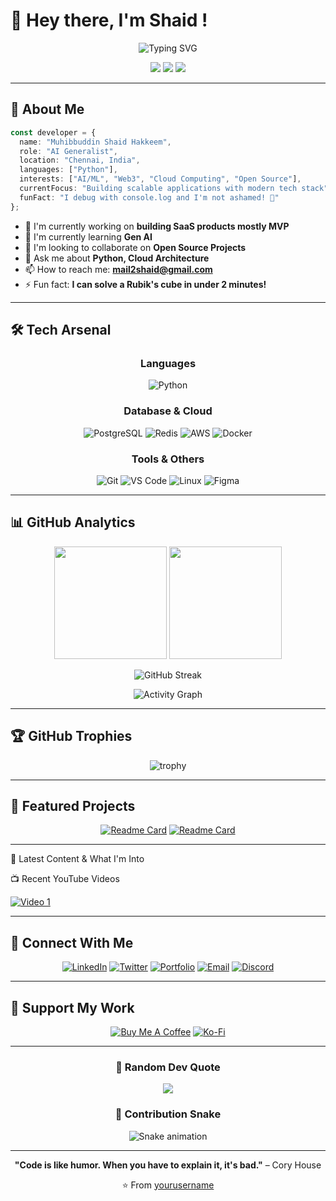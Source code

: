 # 👋 Hey there, I'm Shaid !

<div align="center">
  
![Typing SVG](https://readme-typing-svg.herokuapp.com?font=Fira+Code&weight=600&size=24&pause=1000&color=00D9FF&center=true&vCenter=true&width=600&lines=AI+Generalist;AI+Strategist;Enthusiast;Problem+Solver;Always+Learning+New+Things)

</div>

<p align="center">
  <img src="https://komarev.com/ghpvc/?username=Shaidhms&color=00d9ff&style=for-the-badge&label=PROFILE+VIEWS" />
  <img src="https://img.shields.io/github/followers/Shaidhms?color=00d9ff&style=for-the-badge&logo=github&label=FOLLOWERS" />
  <img src="https://img.shields.io/github/stars/Shaidhms?color=00d9ff&style=for-the-badge&logo=github&label=STARS" />
</p>

---

## 🚀 About Me

```typescript
const developer = {
  name: "Muhibbuddin Shaid Hakkeem",
  role: "AI Generalist",
  location: "Chennai, India",
  languages: ["Python"],
  interests: ["AI/ML", "Web3", "Cloud Computing", "Open Source"],
  currentFocus: "Building scalable applications with modern tech stack",
  funFact: "I debug with console.log and I'm not ashamed! 🐛"
};
```

- 🔭 I'm currently working on **building SaaS products mostly MVP**
- 🌱 I'm currently learning **Gen AI**
- 👯 I'm looking to collaborate on **Open Source Projects**
- 💬 Ask me about **Python, Cloud Architecture**
- 📫 How to reach me: **mail2shaid@gmail.com**
- ⚡ Fun fact: **I can solve a Rubik's cube in under 2 minutes!**

---

## 🛠️ Tech Arsenal

<div align="center">

### Languages
![Python](https://img.shields.io/badge/Python-3776AB?style=for-the-badge&logo=python&logoColor=white)


### Database & Cloud
![PostgreSQL](https://img.shields.io/badge/PostgreSQL-316192?style=for-the-badge&logo=postgresql&logoColor=white)
![Redis](https://img.shields.io/badge/Redis-DC382D?style=for-the-badge&logo=redis&logoColor=white)
![AWS](https://img.shields.io/badge/AWS-232F3E?style=for-the-badge&logo=amazon-aws&logoColor=white)
![Docker](https://img.shields.io/badge/Docker-2496ED?style=for-the-badge&logo=docker&logoColor=white)

### Tools & Others
![Git](https://img.shields.io/badge/Git-F05032?style=for-the-badge&logo=git&logoColor=white)
![VS Code](https://img.shields.io/badge/VS_Code-007ACC?style=for-the-badge&logo=visual-studio-code&logoColor=white)
![Linux](https://img.shields.io/badge/Linux-FCC624?style=for-the-badge&logo=linux&logoColor=black)
![Figma](https://img.shields.io/badge/Figma-F24E1E?style=for-the-badge&logo=figma&logoColor=white)

</div>

---

## 📊 GitHub Analytics

<div align="center">
  
<img height="180em" src="https://github-readme-stats.vercel.app/api?username=Shaidhms&show_icons=true&theme=tokyonight&include_all_commits=true&count_private=true"/>
<img height="180em" src="https://github-readme-stats.vercel.app/api/top-langs/?username=Shaidhms&layout=compact&langs_count=8&theme=tokyonight"/>

</div>

<div align="center">
  
![GitHub Streak](https://github-readme-streak-stats.herokuapp.com/?user=Shaidhms&theme=tokyonight)

</div>

<div align="center">
  
![Activity Graph](https://github-readme-activity-graph.vercel.app/graph?username=Shaidhms&theme=tokyo-night&hide_border=true&area=true)

</div>

---

## 🏆 GitHub Trophies

<div align="center">
  
![trophy](https://github-profile-trophy.vercel.app/?username=Shaidhms&theme=tokyonight&no-frame=false&no-bg=false&margin-w=4&row=1)

</div>

---

## 🎯 Featured Projects

<div align="center">

[![Readme Card](https://github-readme-stats.vercel.app/api/pin/?username=Shaidhms&repo=headlines-to-hashtags-using-streamlit-flaskapi=tokyonight)](https://github.com/Shaidhms/headlines-to-hashtags-using-streamlit-flaskapi)
[![Readme Card](https://github-readme-stats.vercel.app/api/pin/?username=Shaidhms&repo=another-cool-project&theme=tokyonight)](https://github.com/Shaidhms/another-cool-project)

</div>

---
<div align="Left">

🎵 Latest Content & What I'm Into

<div align="left">

📺 Recent YouTube Videos

[![Video 1](https://img.shields.io/badge/N8N_Tutorials_AI_DUDE-FF0000?style=flat-square&logo=youtube)](https://youtube.com/watch?v=n_jJO7V0FnI&list=PLO-C1JDm1q3I9zKTZMAWwbDzTFX-VfLbR)

</div>

---

## 🤝 Connect With Me

<div align="center">

[![LinkedIn](https://img.shields.io/badge/LinkedIn-0077B5?style=for-the-badge&logo=linkedin&logoColor=white)](https://linkedin.com/in/yourusername)
[![Twitter](https://img.shields.io/badge/Twitter-1DA1F2?style=for-the-badge&logo=twitter&logoColor=white)](https://twitter.com/yourusername)
[![Portfolio](https://img.shields.io/badge/Portfolio-FF5722?style=for-the-badge&logo=todoist&logoColor=white)](https://muhibbuddin-shaid-hakkeem.github.io/portfolio/)
[![Email](https://img.shields.io/badge/Email-D14836?style=for-the-badge&logo=gmail&logoColor=white)](mailto:your.email@example.com)
[![Discord](https://img.shields.io/badge/Discord-7289DA?style=for-the-badge&logo=discord&logoColor=white)](https://discord.gg/yourdiscord)

</div>

---

## 💝 Support My Work

<div align="center">

[![Buy Me A Coffee](https://img.shields.io/badge/Buy_Me_A_Coffee-FFDD00?style=for-the-badge&logo=buy-me-a-coffee&logoColor=black)](https://www.buymeacoffee.com/shaidhms)
[![Ko-Fi](https://img.shields.io/badge/Ko--fi-F16061?style=for-the-badge&logo=ko-fi&logoColor=white)](https://ko-fi.com/shaidhms)

</div>

---

<div align="center">
  
### 💭 Random Dev Quote

![](https://quotes-github-readme.vercel.app/api?type=horizontal&theme=tokyonight)

</div>

<div align="center">
  
### 🐍 Contribution Snake

![Snake animation](https://github.com/Shaidhms/Shaidhms/blob/output/github-contribution-grid-snake.svg)

</div>

---

<div align="center">
  
**"Code is like humor. When you have to explain it, it's bad."** – Cory House

⭐️ From [yourusername](https://github.com/Shaidhms)

</div>
